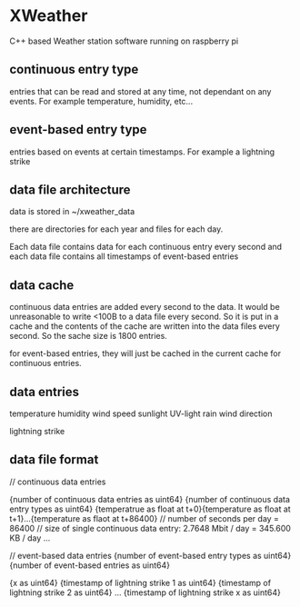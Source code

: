 # XWeather
C++ based Weather station software running on raspberry pi

## continuous entry type
entries that can be read and stored at any time, not dependant on any events. For example temperature, humidity, etc...

## event-based entry type
entries based on events at certain timestamps. For example a lightning strike


## data file architecture
data is stored in ~/xweather_data

there are directories for each year and files for each day.

Each data file contains data for each continuous entry every second
and each data file contains all timestamps of event-based entries

## data cache
continuous data entries are added every second to the data. It would be unreasonable to write <100B to a data file every second. So it is put in a cache and the contents of the cache are written into the data files every second. So the sache size is 1800 entries.

for event-based entries, they will just be cached in the current cache for continuous entries.

## data entries
temperature
humidity
wind speed
sunlight
UV-light
rain
wind direction

lightning strike

## data file format

// continuous data entries

{number of continuous data entries as uint64}
{number of continuous data entry types as uint64}
{temperatrue as float at t+0}{temperature as float at t+1}...{temperature as flaot at t+86400} // number of seconds per day = 86400
// size of single continuous data entry: 2.7648 Mbit / day = 345.600 KB / day
... 

// event-based data entries
{number of event-based entry types as uint64}
{number of event-based entries as uint64}

{x as uint64}
{timestamp of lightning strike 1 as uint64}
{timestamp of lightning strike 2 as uint64}
...
{timestamp of lightning strike x as uint64}
